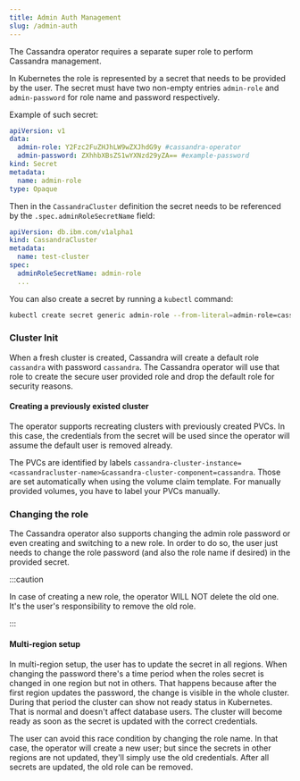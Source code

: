 ```yaml
---
title: Admin Auth Management
slug: /admin-auth
---
```


The Cassandra operator requires a separate super role to perform Cassandra management.

In Kubernetes the role is represented by a secret that needs to be provided by the user. The secret must have two non-empty entries `admin-role` and `admin-password` for role name and password respectively.

Example of such secret:

```yaml
apiVersion: v1
data:
  admin-role: Y2Fzc2FuZHJhLW9wZXJhdG9y #cassandra-operator
  admin-password: ZXhhbXBsZS1wYXNzd29yZA== #example-password
kind: Secret
metadata:
  name: admin-role
type: Opaque
```

Then in the `CassandraCluster` definition the secret needs to be referenced by the `.spec.adminRoleSecretName` field:

```yaml
apiVersion: db.ibm.com/v1alpha1
kind: CassandraCluster
metadata:
  name: test-cluster
spec:
  adminRoleSecretName: admin-role
  ...
```

You can also create a secret by running a `kubectl` command:

```bash
kubectl create secret generic admin-role --from-literal=admin-role=cassandra-operator --from-literal=admin-password=example-password
```

### Cluster Init

When a fresh cluster is created, Cassandra will create a default role `cassandra` with password `cassandra`. The Cassandra operator will use that role to create the secure user provided role and drop the default role for security reasons.

#### Creating a previously existed cluster

The operator supports recreating clusters with previously created PVCs. In this case, the credentials from the secret will be used since the operator will assume the default user is removed already.

The PVCs are identified by labels `cassandra-cluster-instance=<cassandracluster-name>&cassandra-cluster-component=cassandra`. Those are set automatically when using the volume claim template. For manually provided volumes, you have to label your PVCs manually.

### Changing the role

The Cassandra operator also supports changing the admin role password or even creating and switching to a new role. In order to do so, the user just needs to change the role password (and also the role name if desired) in the provided secret.

:::caution

In case of creating a new role, the operator WILL NOT delete the old one. It's the user's responsibility to remove the old role.

:::

#### Multi-region setup

In multi-region setup, the user has to update the secret in all regions. When changing the password there's a time period when the roles secret is changed in one region but not in others. That happens because after the first region updates the password, the change is visible in the whole cluster. During that period the cluster can show not ready status in Kubernetes. That is normal and doesn't affect database users. The cluster will become ready as soon as the secret is updated with the correct credentials.

The user can avoid this race condition by changing the role name. In that case, the operator will create a new user; but since the secrets in other regions are not updated, they'll simply use the old credentials. After all secrets are updated, the old role can be removed.
